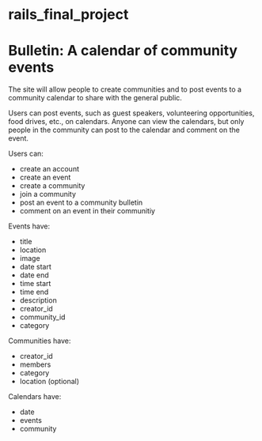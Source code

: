 # rails_final_project

# Bulletin: A calendar of community events

The site will allow people to create communities and to post events to a community calendar to share with the general public.

Users can post events, such as guest speakers, volunteering opportunities, food drives, etc., on calendars. Anyone can view the calendars, but only people in the community can post to the calendar and comment on the event. 

Users can:
- create an account
- create an event
- create a community
- join a community
- post an event to a community bulletin
- comment on an event in their communitiy 

Events have:
- title
- location
- image
- date start
- date end
- time start 
- time end
- description 
- creator_id
- community_id
- category

Communities have:
- creator_id
- members
- category
- location (optional)

Calendars have:
- date
- events
- community